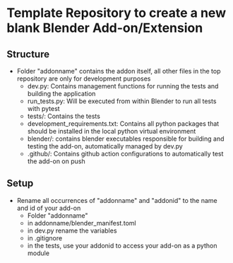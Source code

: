 # Template Repository to create a new blank Blender Add-on/Extension
## Structure
- Folder "addonname" contains the addon itself, all other files in the top repository are only for development purposes
  - dev.py: Contains management functions for running the tests and building the application
  - run_tests.py: Will be executed from within Blender to run all tests with pytest
  - tests/: Contains the tests
  - development_requirements.txt: Contains all python packages that should be installed in the local python virtual environment
  - blender/: contains blender executables responsible for building and testing the add-on, automatically managed by dev.py
  - .github/: Contains github action configurations to automatically test the add-on on push
## Setup
- Rename all occurrences of "addonname" and "addonid" to the name and id of your add-on
  - Folder "addonname"
  - in addonname/blender_manifest.toml
  - in dev.py rename the variables
  - in .gitignore
  - in the tests, use your addonid to access your add-on as a python module
